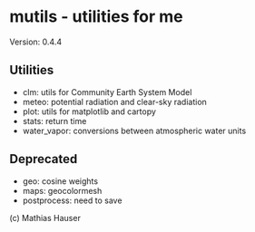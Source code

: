 # mutils - utilities for me

Version: 0.4.4

## Utilities
 * clm: utils for Community Earth System Model
 * meteo: potential radiation and clear-sky radiation
 * plot: utils for matplotlib and cartopy
 * stats: return time
 * water_vapor: conversions between atmospheric water units

## Deprecated
 * geo: cosine weights
 * maps: geocolormesh
 * postprocess: need to save

(c) Mathias Hauser
